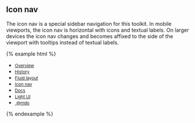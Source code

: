 ## Icon nav

The icon nav is a special sidebar navigation for this toolkit. In mobile viewports, the icon nav is horizontal with icons and textual labels. On larger devices the icon nav changes and becomes affixed to the side of the viewport with tooltips instead of textual labels.

{% example html %}
<nav class="iconav">
    <a class="iconav-brand" href="#">
      <span class="icon icon-leaf iconav-brand-icon"></span>
    </a>
    <div class="iconav-slider">
      <ul class="nav nav-pills iconav-nav">
        <li class="nav-item">
          <a class="nav-link" href="#" title="Overview" data-toggle="tooltip" data-placement="right" data-container="body">
            <span class="icon icon-home"></span>
            <small class="iconav-nav-label hidden-md-up">Overview</small>
          </a>
        </li>
        <li class="nav-item">
          <a class="nav-link" href="#" title="Order history" data-toggle="tooltip" data-placement="right" data-container="body">
            <span class="icon icon-text-document"></span>
            <small class="iconav-nav-label hidden-md-up">History</small>
          </a>
        </li>
        <li class="nav-item">
          <a class="nav-link" href="#" title="Fluid layout" data-toggle="tooltip" data-placement="right" data-container="body">
            <span class="icon icon-globe"></span>
            <small class="iconav-nav-label hidden-md-up">Fluid layout</small>
          </a>
        </li>
        <li class="nav-item">
          <a class="nav-link" href="#" title="Icon-nav layout" data-toggle="tooltip" data-placement="right" data-container="body">
            <span class="icon icon-area-graph"></span>
            <small class="iconav-nav-label hidden-md-up">Icon nav</small>
          </a>
        </li>
        <li class="nav-item">
          <a class="nav-link active" href="#" title="Docs" data-toggle="tooltip" data-placement="right" data-container="body">
            <span class="icon icon-list"></span>
            <small class="iconav-nav-label hidden-md-up">Docs</small>
          </a>
        </li>
        <li class="nav-item">
          <a class="nav-link" href="#" title="Light UI" data-toggle="tooltip" data-placement="right" data-container="body">
            <span class="icon icon-flash"></span>
            <small class="iconav-nav-label hidden-md-up">Light UI</small>
          </a>
        </li>
        <li class="nav-item">
          <a class="nav-link" href="#" title="Signed in as mdo" data-toggle="tooltip" data-placement="right" data-container="body">
            <img src="{{ relative }}assets/img/avatar-mdo.png" alt="" class="img-circle img-responsive">
            <small class="iconav-nav-label hidden-md-up">@mdo</small>
          </a>
        </li>
      </ul>
    </div>
  </nav>
{% endexample %}
